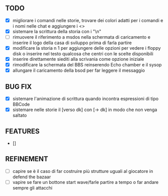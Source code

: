 ## TODO

- [x]  migliorare i comandi nelle storie, trovare dei colori adatti per i comandi e i nomi nelle chat e aggiungere i <>
- [x]  sistemare la scrittura della storia con i "\n"
- [ ]  rimuovere il riferimento a msdos nella schermata di caricamento e inserire il logo della casa di sviluppo prima di farla partire
- [x]  modificare la storia n 1 per aggiungere delle opzioni per vedere i floppy disk o inserire nel testo qualcosa che centri con le scelte disponibili
- [x]  inserire direttamente siediti alla scrivania come opzione iniziale
- [x]  rimodificare la schermata del BBS reinserendo Echo chamber e il sysop
- [x]  allungare il caricamento della bsod per far leggere il messaggio

## BUG FIX

- [x]  sistemare l'animazione di scrittura quando incontra espressioni di tipo BBCode
- [x]  sistemare nelle storie il [verso dk] con [-> dk] in modo che non venga saltato

## FEATURES

- []

## REFINEMENT
- [ ] capire se è il caso di far costruire più strutture uguali al giocatore in defend the bazaar
- [ ] vapire se fare un bottone start wave/farle partire a tempo o far andare sempre gli attacchi